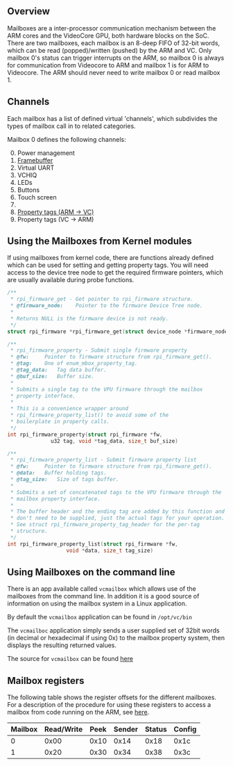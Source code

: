 ## Overview

Mailboxes are a inter-processor communication mechanism between the ARM cores and the VideoCore GPU, both hardware blocks on the SoC.
There are two mailboxes, each mailbox is an 8-deep FIFO of 32-bit words, which can be read (popped)/written (pushed) by the ARM and VC.
Only mailbox 0's status can trigger interrupts on the ARM, so mailbox 0 is always for communication from Videocore to ARM and mailbox 1 is for ARM to Videocore. The ARM should never need to write mailbox 0 or read mailbox 1.

## Channels

Each mailbox has a list of defined virtual 'channels', which subdivides the types of mailbox call in to related categories. 

Mailbox 0 defines the following channels:

0. Power management
1. [Framebuffer](framebuffer.md)
2. Virtual UART
3. VCHIQ
4. LEDs
5. Buttons
6. Touch screen
7.
8. [Property tags (ARM -> VC)](propertiesARM-VC.md)
9. Property tags (VC -> ARM)

## Using the Mailboxes from Kernel modules

If using mailboxes from kernel code, there are functions already defined which can be used for setting and getting property tags. You will need access to the device tree node to get the required firmware pointers, which are usually available during probe functions. 

````C
/**
 * rpi_firmware_get - Get pointer to rpi_firmware structure.
 * @firmware_node:    Pointer to the firmware Device Tree node.
 *
 * Returns NULL is the firmware device is not ready.
 */
struct rpi_firmware *rpi_firmware_get(struct device_node *firmware_node)
````
````C
/**
 * rpi_firmware_property - Submit single firmware property
 * @fw:		Pointer to firmware structure from rpi_firmware_get().
 * @tag:	One of enum_mbox_property_tag.
 * @tag_data:	Tag data buffer.
 * @buf_size:	Buffer size.
 *
 * Submits a single tag to the VPU firmware through the mailbox
 * property interface.
 *
 * This is a convenience wrapper around
 * rpi_firmware_property_list() to avoid some of the
 * boilerplate in property calls.
 */
int rpi_firmware_property(struct rpi_firmware *fw,
			  u32 tag, void *tag_data, size_t buf_size)
````
````C
/**
 * rpi_firmware_property_list - Submit firmware property list
 * @fw:		Pointer to firmware structure from rpi_firmware_get().
 * @data:	Buffer holding tags.
 * @tag_size:	Size of tags buffer.
 *
 * Submits a set of concatenated tags to the VPU firmware through the
 * mailbox property interface.
 *
 * The buffer header and the ending tag are added by this function and
 * don't need to be supplied, just the actual tags for your operation.
 * See struct rpi_firmware_property_tag_header for the per-tag
 * structure.
 */
int rpi_firmware_property_list(struct rpi_firmware *fw,
			       void *data, size_t tag_size)
````

## Using Mailboxes on the command line

There is an app available called `vcmailbox` which allows use of the mailboxes from the command line. In addition it is a good source of information on using the mailbox system in a Linux application.

By default the `vcmailbox` application can be found in `/opt/vc/bin`

The `vcmailboc` application simply sends a user supplied set of 32bit words (in decimal or hexadecimal if using 0x) to the mailbox property system, then displays the resulting returned values. 

The source for `vcmailbox` can  be found [here](https://github.com/raspberrypi/userland/blob/master/host_applications/linux/apps/vcmailbox/vcmailbox.c)

## Mailbox registers

The following table shows the register offsets for the different mailboxes. For a description of the procedure for using these registers to access a mailbox from code running on the ARM, see [here](accessing.md).

| Mailbox | Read/Write | Peek | Sender | Status | Config |
| ------- | ---------- | ---- | ------ | ------ | ------ |
| 0 | 0x00 | 0x10 | 0x14 | 0x18 | 0x1c |
| 1 | 0x20 | 0x30 | 0x34 | 0x38 | 0x3c |
